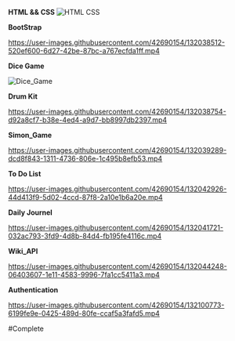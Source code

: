  **HTML && CSS**
![HTML  CSS](https://user-images.githubusercontent.com/42690154/132035860-a8068496-287d-44a4-8e0c-a73e82ab252d.gif)

 **BootStrap**

https://user-images.githubusercontent.com/42690154/132038512-520ef600-6d27-42be-87bc-a767ecfda1ff.mp4


**Dice Game**
 
 ![Dice_Game](https://user-images.githubusercontent.com/42690154/132036444-7e26c8c0-7f87-42ed-b5a1-4895c381c066.gif)

**Drum Kit**
 
 https://user-images.githubusercontent.com/42690154/132038754-d92a8cf7-b38e-4ed4-a9d7-bb8997db2397.mp4

 **Simon_Game**

https://user-images.githubusercontent.com/42690154/132039289-dcd8f843-1311-4736-806e-1c495b8efb53.mp4

 **To Do List**
 
 https://user-images.githubusercontent.com/42690154/132042926-44d413f9-5d02-4ccd-87f8-2a10e1b6a20e.mp4
 
 
 **Daily Journel**

https://user-images.githubusercontent.com/42690154/132041721-032ac793-3fd9-4d8b-84d4-fb195fe4116c.mp4

**Wiki_API**



https://user-images.githubusercontent.com/42690154/132044248-06403607-1e11-4583-9996-7fa1cc5411a3.mp4


**Authentication**



https://user-images.githubusercontent.com/42690154/132100773-6199fe9e-0425-489d-80fe-ccaf5a3fafd5.mp4





#Complete
